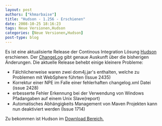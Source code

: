 ```yaml
---
layout: post
authors: ["khmarbaise"]
title: "Hudson - 1.256 - Erschienen"
date: 2008-10-25 18:16:23
tags: Neue Versionen,Hudson
categories: [Neue Versionen,Hudson]
post-type: blog
---
```

Es ist eine aktualisierte Release der Continous Integration Lösung [Hudson](https://hudson.dev.java.net/) erschienen.
Der [ChangeLog](https://hudson.dev.java.net/changelog.html) gibt genaue Auskunft über die bisherigen Änderungen. 
Die aktuelle Release behebt einige kleinere Probleme:

+ Fälchlicherweise waren zwei dom4j.jar's enthalten, welche zu Problemen mit WebSphere führten (Issue 2435)
+ Korrektur einer NPE im Falle einer fehlerhaften changelog.xml Datei (issue 2428)
+ erbesserte Fehler Erkennung bei der Verwendung von Windows Pfadangaben auf einem Unix Slave(report)
+ Automatisches Abhängigkeits Management von Maven Projekten kann nun deaktiviert werden (Issue 1714)

Zu bekommen ist Hudson im [Download Bereich.](https://hudson.dev.java.net/servlets/ProjectDocumentList?folderID=2761&expandFolder=2761&folderID=0)
